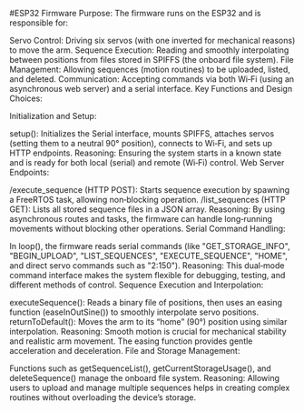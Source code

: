 #ESP32 Firmware
Purpose:
The firmware runs on the ESP32 and is responsible for:

Servo Control: Driving six servos (with one inverted for mechanical reasons) to move the arm.
Sequence Execution: Reading and smoothly interpolating between positions from files stored in SPIFFS (the onboard file system).
File Management: Allowing sequences (motion routines) to be uploaded, listed, and deleted.
Communication: Accepting commands via both Wi‑Fi (using an asynchronous web server) and a serial interface.
Key Functions and Design Choices:

Initialization and Setup:

setup(): Initializes the Serial interface, mounts SPIFFS, attaches servos (setting them to a neutral 90° position), connects to Wi‑Fi, and sets up HTTP endpoints.
Reasoning: Ensuring the system starts in a known state and is ready for both local (serial) and remote (Wi‑Fi) control.
Web Server Endpoints:

/execute_sequence (HTTP POST): Starts sequence execution by spawning a FreeRTOS task, allowing non‑blocking operation.
/list_sequences (HTTP GET): Lists all stored sequence files in a JSON array.
Reasoning: By using asynchronous routes and tasks, the firmware can handle long‑running movements without blocking other operations.
Serial Command Handling:

In loop(), the firmware reads serial commands (like "GET_STORAGE_INFO", "BEGIN_UPLOAD", "LIST_SEQUENCES", "EXECUTE_SEQUENCE", "HOME", and direct servo commands such as "2:150").
Reasoning: This dual‑mode command interface makes the system flexible for debugging, testing, and different methods of control.
Sequence Execution and Interpolation:

executeSequence(): Reads a binary file of positions, then uses an easing function (easeInOutSine()) to smoothly interpolate servo positions.
returnToDefault(): Moves the arm to its “home” (90°) position using similar interpolation.
Reasoning: Smooth motion is crucial for mechanical stability and realistic arm movement. The easing function provides gentle acceleration and deceleration.
File and Storage Management:

Functions such as getSequenceList(), getCurrentStorageUsage(), and deleteSequence() manage the onboard file system.
Reasoning: Allowing users to upload and manage multiple sequences helps in creating complex routines without overloading the device’s storage.
